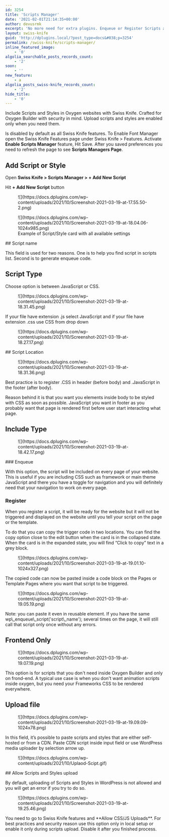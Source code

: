 ```yaml
---
id: 3254
title: 'Scripts Manager'
date: '2021-02-01T21:14:35+00:00'
author: devusrmk
excerpt: 'No more need for extra plugins. Enqueue or Register Scripts and Styles. Crafted for Oxygen Builder with security in mind. Upload scripts and styles are enabled only when you want them.'
layout: swiss-knife
guid: 'http://dplugins.local/?post_type=docs&#038;p=3254'
permalink: /swiss-knife/scripts-manager/
inline_featured_image:
    - '0'
algolia_searchable_posts_records_count:
    - '2'
soon:
    - ''
new_feature:
    - a
algolia_posts_swiss-knife_records_count:
    - '2'
hide_title:
    - '0'
---
```


Include Scripts and Styles in Oxygen websites with Swiss Knife. Crafted for Oxygen Builder with security in mind. Upload scripts and styles are enabled only when you need them.

Is disabled by default as all Swiss Knife features. To Enable Font Manager open the Swiss Knife Features page under Swiss Knife &gt; Features. Activate **Enable Scripts Manager** feature, Hit Save. After you saved preferences you need to refresh the page to see **Scripts Managers Page**.

## Add Script or Style

Open **Swiss Knife &gt; Scripts Manager &gt; + Add New Script**

Hit **+ **Add New Script**** button

<figure class="wp-block-image size-full">![](https://docs.dplugins.com/wp-content/uploads/2021/10/Screenshot-2021-03-19-at-17.55.50-2.png)</figure><figure class="wp-block-image size-large">![](https://docs.dplugins.com/wp-content/uploads/2021/10/Screenshot-2021-03-19-at-18.04.06-1024x985.png)<figcaption>Example of Script/Style card with all available settings</figcaption></figure>## Script name

This field is used for two reasons. One is to help you find script in scripts list. Second is to generate enqueue code.

## Script Type

Choose option is between JavaScript or CSS.

<figure class="wp-block-image size-full">![](https://docs.dplugins.com/wp-content/uploads/2021/10/Screenshot-2021-03-19-at-18.31.45.png)</figure>If your file have extension .js select JavaScript and if your file have extension .css use CSS from drop down

<figure class="wp-block-image size-full">![](https://docs.dplugins.com/wp-content/uploads/2021/10/Screenshot-2021-03-19-at-18.27.17.png)</figure>## Script Location

<figure class="wp-block-image size-full">![](https://docs.dplugins.com/wp-content/uploads/2021/10/Screenshot-2021-03-19-at-18.31.36.png)</figure>Best practice is to register .CSS in header (before body) and .JavaScript in the footer (after body).

Reason behind it is that you want you elements inside body to be styled with CSS as soon as possible. JavaScript you want in footer as you probably want that page is rendered first before user start interacting what page.

## Include Type

<figure class="wp-block-image size-full">![](https://docs.dplugins.com/wp-content/uploads/2021/10/Screenshot-2021-03-19-at-18.42.17.png)</figure>### Enqueue

With this option, the script will be included on every page of your website. This is useful if you are including CSS such as framework or main theme JavaScript and there you have a toggle for navigation and you will definitely need that your navigation to work on every page.

### Register

When you register a script, it will be ready for the website but it will not be triggered and displayed on the website until you tell your script on the page or the template.

To do that you can copy the trigger code in two locations. You can find the copy option close to the edit button when the card is in the collapsed state. When the card is in the expanded state, you will find “Click to copy” text in a grey block.

<figure class="wp-block-image size-large">![](https://docs.dplugins.com/wp-content/uploads/2021/10/Screenshot-2021-03-19-at-19.01.10-1024x327.png)</figure>The copied code can now be pasted inside a code block on the Pages or Template Pages where you want that script to be triggered.

<figure class="wp-block-image size-full">![](https://docs.dplugins.com/wp-content/uploads/2021/10/Screenshot-2021-03-19-at-19.05.19.png)</figure>Note: you can paste it even in reusable element. If you have the same wp\_enqueue\_script('script\_name'); several times on the page, it will still call that script only once without any errors.

## Frontend Only

<figure class="wp-block-image size-full">![](https://docs.dplugins.com/wp-content/uploads/2021/10/Screenshot-2021-03-19-at-19.07.19.png)</figure>This option is for scripts that you don't need inside Oxygen Builder and only on frond-end. A typical use case is when you don't want animation scripts inside oxygen, but you need your Frameworks CSS to be rendered everywhere.

## Upload file

<figure class="wp-block-image size-large">![](https://docs.dplugins.com/wp-content/uploads/2021/10/Screenshot-2021-03-19-at-19.09.09-1024x78.png)</figure>In this field, it’s possible to paste scripts and styles that are either self-hosted or from a CDN. Paste CDN script inside input field or use WordPress media uploader by selection arrow up.

<figure class="wp-block-image size-full">![](https://docs.dplugins.com/wp-content/uploads/2021/10/Uplaod-Scipt.gif)</figure>## Allow Scripts and Styles upload

By default, uploading of Scripts and Styles in WordPress is not allowed and you will get an error if you try to do so.

<figure class="wp-block-image size-full">![](https://docs.dplugins.com/wp-content/uploads/2021/10/Screenshot-2021-03-19-at-19.25.46.png)</figure>You need to go to Swiss Knife features and **Allow CSS/JS Uploads**. For best practices and security reason use this option only in local setup or enable it only during scripts upload. Disable it after you finished process.